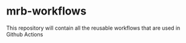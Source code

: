 # mrb-workflows

This repository will contain all the reusable workflows that are used in Github Actions